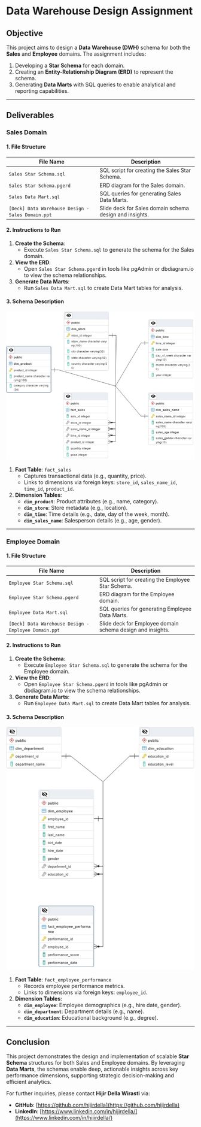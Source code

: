 # Data Warehouse Design Assignment

## Objective
This project aims to design a **Data Warehouse (DWH)** schema for both the **Sales** and **Employee** domains. The assignment includes:
1. Developing a **Star Schema** for each domain.
2. Creating an **Entity-Relationship Diagram (ERD)** to represent the schema.
3. Generating **Data Marts** with SQL queries to enable analytical and reporting capabilities.

---

## Deliverables

### Sales Domain

#### 1. File Structure
| File Name                                 | Description                                                     |
|------------------------------------------|-----------------------------------------------------------------|
| `Sales Star Schema.sql`                  | SQL script for creating the Sales Star Schema.                 |
| `Sales Star Schema.pgerd`                | ERD diagram for the Sales domain.                              |
| `Sales Data Mart.sql`                    | SQL queries for generating Sales Data Marts.                   |
| `[Deck] Data Warehouse Design - Sales Domain.ppt` | Slide deck for Sales domain schema design and insights.  |

#### 2. Instructions to Run
1. **Create the Schema**:
   - Execute `Sales Star Schema.sql` to generate the schema for the Sales domain.
2. **View the ERD**:
   - Open `Sales Star Schema.pgerd` in tools like pgAdmin or dbdiagram.io to view the schema relationships.
3. **Generate Data Marts**:
   - Run `Sales Data Mart.sql` to create Data Mart tables for analysis.

#### 3. Schema Description
![Sales Star Schema](https://github.com/hijirdella/Data-Warehouse-Design/blob/4a7082572abd2b507337677c802c5d3a366add33/Sales.jpg)
1. **Fact Table**: `fact_sales`
   - Captures transactional data (e.g., quantity, price).
   - Links to dimensions via foreign keys: `store_id`, `sales_name_id`, `time_id`, `product_id`.
2. **Dimension Tables**:
   - **`dim_product`**: Product attributes (e.g., name, category).
   - **`dim_store`**: Store metadata (e.g., location).
   - **`dim_time`**: Time details (e.g., date, day of the week, month).
   - **`dim_sales_name`**: Salesperson details (e.g., age, gender).

---

### Employee Domain

#### 1. File Structure
| File Name                                 | Description                                                     |
|------------------------------------------|-----------------------------------------------------------------|
| `Employee Star Schema.sql`               | SQL script for creating the Employee Star Schema.              |
| `Employee Star Schema.pgerd`             | ERD diagram for the Employee domain.                           |
| `Employee Data Mart.sql`                 | SQL queries for generating Employee Data Marts.                |
| `[Deck] Data Warehouse Design - Employee Domain.ppt` | Slide deck for Employee domain schema design and insights. |

#### 2. Instructions to Run
1. **Create the Schema**:
   - Execute `Employee Star Schema.sql` to generate the schema for the Employee domain.
2. **View the ERD**:
   - Open `Employee Star Schema.pgerd` in tools like pgAdmin or dbdiagram.io to view the schema relationships.
3. **Generate Data Marts**:
   - Run `Employee Data Mart.sql` to create Data Mart tables for analysis.

#### 3. Schema Description
![Employee Star Schema](https://github.com/hijirdella/Data-Warehouse-Design/blob/4a7082572abd2b507337677c802c5d3a366add33/Employee.jpg)
1. **Fact Table**: `fact_employee_performance`
   - Records employee performance metrics.
   - Links to dimensions via foreign keys: `employee_id`.
2. **Dimension Tables**:
   - **`dim_employee`**: Employee demographics (e.g., hire date, gender).
   - **`dim_department`**: Department details (e.g., name).
   - **`dim_education`**: Educational background (e.g., degree).

---

## Conclusion
This project demonstrates the design and implementation of scalable **Star Schema** structures for both Sales and Employee domains. By leveraging **Data Marts**, the schemas enable deep, actionable insights across key performance dimensions, supporting strategic decision-making and efficient analytics.

For further inquiries, please contact **Hijir Della Wirasti** via:
- **GitHub**: [https://github.com/hijirdella](https://github.com/hijirdella)
- **LinkedIn**: [https://www.linkedin.com/in/hijirdella/](https://www.linkedin.com/in/hijirdella/)
